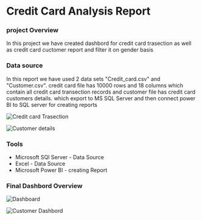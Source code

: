 # Credit Card Analysis Report

### project Overview

In this project we have created dashbord for credit card trasection as well as credit card cuctomer report and filter it on gender basis

### Data source

In this report we have used 2 data sets "Credit_card.csv" and "Customer.csv". credit card file has 10000 rows and 18 columns which contain all credit card transection records and customer file has credit card customers details. which export to MS SQL Server and then connect power BI to SQL server for creating reports

![Credit card Trasection](https://github.com/WaseemAbbas1986/Credit-Card-Analysis-Report/assets/168902203/fb741fca-984d-4036-933c-2a8babd73f67)


![Customer details](https://github.com/WaseemAbbas1986/Credit-Card-Analysis-Report/assets/168902203/070e8a71-a0b1-4d1d-97f7-b7fa0f930b7c)

### Tools

- Microsoft SQl Server - Data Source
- Excel - Data Source
- Microsoft Power BI - creating Report

### Final Dashbord Overview

![Dashboard](https://github.com/WaseemAbbas1986/Credit-Card-Analysis-Report/assets/168902203/a30a468c-c70f-42b6-a6bb-10a170908765)


![Customer Dashbord](https://github.com/WaseemAbbas1986/Credit-Card-Analysis-Report/assets/168902203/f8acbfd2-fadc-4a1f-917f-f5dfd4f09e0c)


